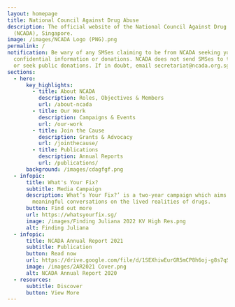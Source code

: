 ```yaml
---
layout: homepage
title: National Council Against Drug Abuse
description: The official website of the National Council Against Drug Abuse
  (NCADA), Singapore.
image: /images/NCADA Logo (PNG).png
permalink: /
notification: Be wary of any SMSes claiming to be from NCADA seeking your
  confidential information or donations. NCADA does not send SMSes to the public
  or seek public donations. If in doubt, email secretariat@ncada.org.sg.
sections:
  - hero:
      key_highlights:
        - title: About NCADA
          description: Roles, Objectives & Members
          url: /about-ncada
        - title: Our Work
          description: Campaigns & Events
          url: /our-work
        - title: Join the Cause
          description: Grants & Advocacy
          url: /jointhecause/
        - title: Publications
          description: Annual Reports
          url: /publications/
      background: /images/cdagfgf.png
  - infopic:
      title: What's Your Fix?
      subtitle: Media Campaign
      description: What’s Your Fix?’ is a two-year campaign which aims to spark
        meaningful conversations on the lived realities of drugs.
      button: Find out more
      url: https://whatsyourfix.sg/
      image: /images/Finding Juliana 2022 KV High Res.png
      alt: Finding Juliana
  - infopic:
      title: NCADA Annual Report 2021
      subtitle: Publication
      button: Read now
      url: https://drive.google.com/file/d/1SEXhiwEurGR5mCP8h6oj-g8s7qSTIT6H/view?usp=share_link
      image: /images/2AR2021 Cover.png
      alt: NCADA Annual Report 2020
  - resources:
      subtitle: Discover
      button: View More
---
```

